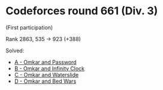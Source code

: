 # Codeforces round 661 (Div. 3)

(First participation)

Rank 2863, 535 -> 923 (+388)

Solved:
* [A - Omkar and Password](https://codeforces.com/contest/1392/problem/A)
* [B - Omkar and Infinity Clock](https://codeforces.com/contest/1392/problem/B)
* [C - Omkar and Waterslide](https://codeforces.com/contest/1392/problem/C)
* [D - Omkar and Bed Wars](https://codeforces.com/contest/1392/problem/D)
